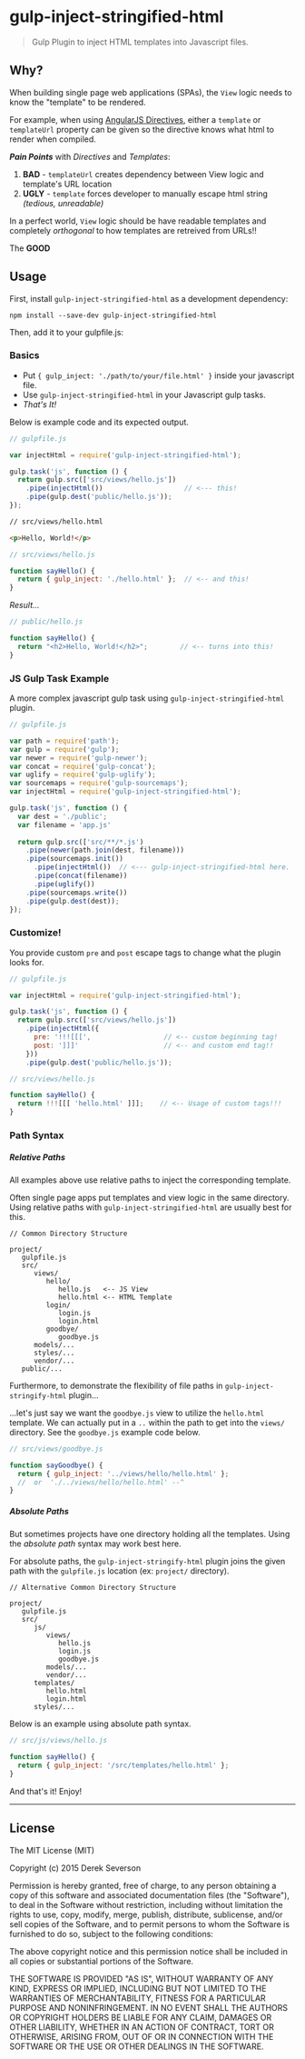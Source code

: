 # gulp-inject-stringified-html

> Gulp Plugin to inject HTML templates into Javascript files.


## Why?

When building single page web applications (SPAs), the `View` logic needs to know the "template" to be rendered.  

For example, when using [AngularJS Directives](https://docs.angularjs.org/guide/directive), either a `template` or `templateUrl` property can be given so the directive knows what html to render when compiled.  

**_Pain Points_** with _Directives_ and _Templates_: 

1. **BAD** - `templateUrl` creates dependency between View logic and template's URL location
2. **UGLY** - `template` forces developer to manually escape html string _(tedious, unreadable)_

In a perfect world, `View` logic should be have readable templates and completely _orthogonal_ to how templates are retreived from URLs!!

The **GOOD** 


## Usage

First, install `gulp-inject-stringified-html` as a development dependency:

```
npm install --save-dev gulp-inject-stringified-html
```

Then, add it to your gulpfile.js:

### Basics

+ Put `{ gulp_inject: './path/to/your/file.html' }` inside your javascript file.
+ Use `gulp-inject-stringified-html` in your Javascript gulp tasks. 
+ _That's It!_

Below is example code and its expected output.

```javascript
// gulpfile.js

var injectHtml = require('gulp-inject-stringified-html');

gulp.task('js', function () {
  return gulp.src(['src/views/hello.js'])
    .pipe(injectHtml())                    // <--- this!
    .pipe(gulp.dest('public/hello.js'));
});
```

```html
// src/views/hello.html

<p>Hello, World!</p>
```

```javascript
// src/views/hello.js

function sayHello() {
  return { gulp_inject: './hello.html' };  // <-- and this!
}
```

_Result..._
```javascript
// public/hello.js

function sayHello() {
  return "<h2>Hello, World!</h2>";        // <-- turns into this!
}
```

### JS Gulp Task Example

A more complex javascript gulp task using `gulp-inject-stringified-html` plugin.

```javascript
// gulpfile.js

var path = require('path');
var gulp = require('gulp');
var newer = require('gulp-newer');
var concat = require('gulp-concat');
var uglify = require('gulp-uglify');
var sourcemaps = require('gulp-sourcemaps');
var injectHtml = require('gulp-inject-stringified-html');

gulp.task('js', function () {
  var dest = './public';
  var filename = 'app.js'
  
  return gulp.src(['src/**/*.js')
    .pipe(newer(path.join(dest, filename)))
    .pipe(sourcemaps.init())
      .pipe(injectHtml())  // <--- gulp-inject-stringified-html here.
      .pipe(concat(filename))
      .pipe(uglify())
    .pipe(sourcemaps.write())
    .pipe(gulp.dest(dest));
});
```

### Customize!  

You provide custom `pre` and `post` escape tags to change what the plugin looks for. 

```javascript
// gulpfile.js

var injectHtml = require('gulp-inject-stringified-html');

gulp.task('js', function () {
  return gulp.src(['src/views/hello.js'])
    .pipe(injectHtml({
      pre: '!!![[[',                  // <-- custom beginning tag!
      post: ']]]'                     // <-- and custom end tag!!
    }))
    .pipe(gulp.dest('public/hello.js'));
```

```javascript
// src/views/hello.js

function sayHello() {
  return !!![[[ 'hello.html' ]]];    // <-- Usage of custom tags!!!
}
```

### Path Syntax

##### Relative Paths

All examples above use relative paths to inject the corresponding template.

Often single page apps put templates and view logic in the same directory. Using relative paths with `gulp-inject-stringified-html` are usually best for this.

```
// Common Directory Structure

project/
   gulpfile.js
   src/
      views/
         hello/
            hello.js   <-- JS View
            hello.html <-- HTML Template
         login/
            login.js
            login.html
         goodbye/
            goodbye.js 
      models/...
      styles/...
      vendor/...
   public/...
```

Furthermore, to demonstrate the flexibility of file paths in `gulp-inject-stringify-html` plugin...

...let's just say we want the `goodbye.js` view to utilize the `hello.html` template. We can actually put in a `..` within the path to get into the `views/` directory.  See the `goodbye.js` example code below.

```javascript
// src/views/goodbye.js

function sayGoodbye() {
  return { gulp_inject: '../views/hello/hello.html' };
  //  or  './../views/hello/hello.html' --^
}
```

##### Absolute Paths

But sometimes projects have one directory holding all the templates.  Using the _absolute path_ syntax may work best here. 

For absolute paths, the `gulp-inject-stringify-html` plugin joins the given path with the `gulpfile.js` location (ex: `project/` directory).

```
// Alternative Common Directory Structure

project/
   gulpfile.js
   src/
      js/
         views/
            hello.js
            login.js
            goodbye.js
         models/...
         vendor/...
      templates/
         hello.html
         login.html
      styles/...
```

Below is an example using absolute path syntax.

```javascript
// src/js/views/hello.js

function sayHello() {
  return { gulp_inject: '/src/templates/hello.html' };
}
```

And that's it!  Enjoy!  


---

## License

The MIT License (MIT)

Copyright (c) 2015 Derek Severson

Permission is hereby granted, free of charge, to any person obtaining a copy
of this software and associated documentation files (the "Software"), to deal
in the Software without restriction, including without limitation the rights
to use, copy, modify, merge, publish, distribute, sublicense, and/or sell
copies of the Software, and to permit persons to whom the Software is
furnished to do so, subject to the following conditions:

The above copyright notice and this permission notice shall be included in all
copies or substantial portions of the Software.

THE SOFTWARE IS PROVIDED "AS IS", WITHOUT WARRANTY OF ANY KIND, EXPRESS OR
IMPLIED, INCLUDING BUT NOT LIMITED TO THE WARRANTIES OF MERCHANTABILITY,
FITNESS FOR A PARTICULAR PURPOSE AND NONINFRINGEMENT. IN NO EVENT SHALL THE
AUTHORS OR COPYRIGHT HOLDERS BE LIABLE FOR ANY CLAIM, DAMAGES OR OTHER
LIABILITY, WHETHER IN AN ACTION OF CONTRACT, TORT OR OTHERWISE, ARISING FROM,
OUT OF OR IN CONNECTION WITH THE SOFTWARE OR THE USE OR OTHER DEALINGS IN THE
SOFTWARE.